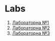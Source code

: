# Labs
1. [Лабораторна №1](https://github.com/airdy/devopsLabs/tree/master/Lab1)
2. [Лабораторна №2](https://github.com/airdy/devopsLabs/tree/master/lab_2)
3. [Лабораторна №3](https://github.com/airdy/devopsLabs/tree/master/lab_3)
